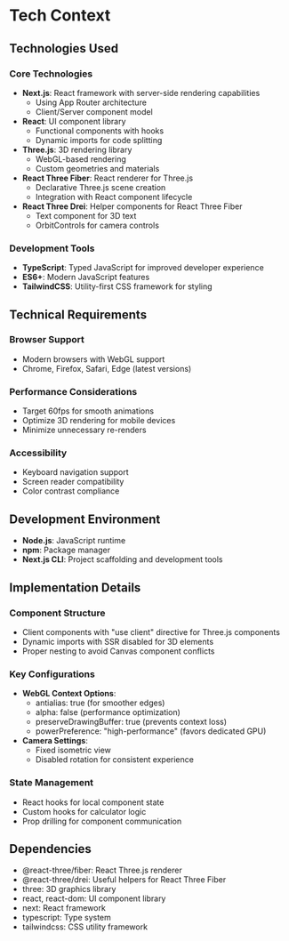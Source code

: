 # Tech Context

## Technologies Used

### Core Technologies
- **Next.js**: React framework with server-side rendering capabilities
  - Using App Router architecture
  - Client/Server component model
- **React**: UI component library
  - Functional components with hooks
  - Dynamic imports for code splitting
- **Three.js**: 3D rendering library
  - WebGL-based rendering
  - Custom geometries and materials
- **React Three Fiber**: React renderer for Three.js
  - Declarative Three.js scene creation
  - Integration with React component lifecycle
- **React Three Drei**: Helper components for React Three Fiber
  - Text component for 3D text
  - OrbitControls for camera controls

### Development Tools
- **TypeScript**: Typed JavaScript for improved developer experience
- **ES6+**: Modern JavaScript features
- **TailwindCSS**: Utility-first CSS framework for styling

## Technical Requirements

### Browser Support
- Modern browsers with WebGL support
- Chrome, Firefox, Safari, Edge (latest versions)

### Performance Considerations
- Target 60fps for smooth animations
- Optimize 3D rendering for mobile devices
- Minimize unnecessary re-renders

### Accessibility
- Keyboard navigation support
- Screen reader compatibility
- Color contrast compliance

## Development Environment
- **Node.js**: JavaScript runtime
- **npm**: Package manager
- **Next.js CLI**: Project scaffolding and development tools

## Implementation Details

### Component Structure
- Client components with "use client" directive for Three.js components
- Dynamic imports with SSR disabled for 3D elements
- Proper nesting to avoid Canvas component conflicts

### Key Configurations
- **WebGL Context Options**:
  - antialias: true (for smoother edges)
  - alpha: false (performance optimization)
  - preserveDrawingBuffer: true (prevents context loss)
  - powerPreference: "high-performance" (favors dedicated GPU)
- **Camera Settings**:
  - Fixed isometric view
  - Disabled rotation for consistent experience

### State Management
- React hooks for local component state
- Custom hooks for calculator logic
- Prop drilling for component communication

## Dependencies
- @react-three/fiber: React Three.js renderer
- @react-three/drei: Useful helpers for React Three Fiber
- three: 3D graphics library
- react, react-dom: UI component library
- next: React framework
- typescript: Type system
- tailwindcss: CSS utility framework 